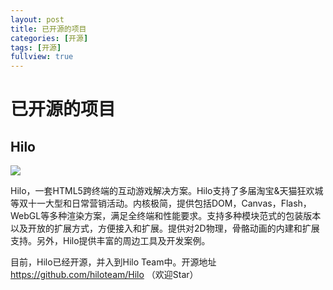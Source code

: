 ```yaml
---
layout: post
title: 已开源的项目
categories: [开源]
tags: [开源]
fullview: true
---
```


# 已开源的项目

## Hilo

![](http://gtms04.alicdn.com/tps/i4/TB1IvTTLVXXXXb7XFXXLP9XYVXX-208-113.png)

Hilo，一套HTML5跨终端的互动游戏解决方案。Hilo支持了多届淘宝&天猫狂欢城等双十一大型和日常营销活动。内核极简，提供包括DOM，Canvas，Flash，WebGL等多种渲染方案，满足全终端和性能要求。支持多种模块范式的包装版本以及开放的扩展方式，方便接入和扩展。提供对2D物理，骨骼动画的内建和扩展支持。另外，Hilo提供丰富的周边工具及开发案例。

目前，Hilo已经开源，并入到Hilo Team中。开源地址 https://github.com/hiloteam/Hilo （欢迎Star）